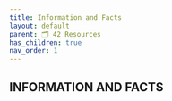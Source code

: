 ```yaml
---
title: Information and Facts
layout: default
parent: 🗂️ 42 Resources
has_children: true
nav_order: 1
---
```


## **INFORMATION AND FACTS**